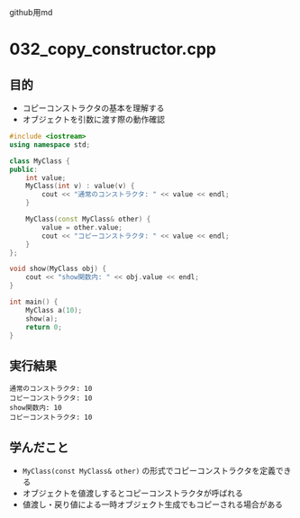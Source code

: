 github用md

# 032_copy_constructor.cpp

## 目的
- コピーコンストラクタの基本を理解する
- オブジェクトを引数に渡す際の動作確認

```cpp
#include <iostream>
using namespace std;

class MyClass {
public:
    int value;
    MyClass(int v) : value(v) {
        cout << "通常のコンストラクタ: " << value << endl;
    }

    MyClass(const MyClass& other) {
        value = other.value;
        cout << "コピーコンストラクタ: " << value << endl;
    }
};

void show(MyClass obj) {
    cout << "show関数内: " << obj.value << endl;
}

int main() {
    MyClass a(10);
    show(a);
    return 0;
}
```

## 実行結果
```
通常のコンストラクタ: 10
コピーコンストラクタ: 10
show関数内: 10
コピーコンストラクタ: 10
```

## 学んだこと
- `MyClass(const MyClass& other)` の形式でコピーコンストラクタを定義できる
- オブジェクトを値渡しするとコピーコンストラクタが呼ばれる
- 値渡し・戻り値による一時オブジェクト生成でもコピーされる場合がある
